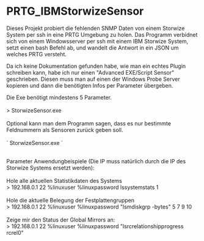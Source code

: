 # PRTG_IBMStorwizeSensor
<p>
Dieses Projekt probiert die fehlenden SNMP Daten von einem Storwize System per ssh in eine PRTG Umgebung zu holen. 
Das Programm verbidnet sich von einem Windowsserver per ssh mit einem IBM Storwize System, setzt einen bash Befehl ab, und wandelt die Antwort in ein JSON um welches PRTG versteht. 

Da ich keine Dokumentation gefunden habe, wie man ein echtes Plugin schreiben kann, habe ich nur einen "Advanced EXE/Script Sensor" geschrieben. Diesen muss man auf einen der Windows Probe Server kopieren und dann die benötigten Infos per Parameter übergeben. 
</p>
<p>
Die Exe benötigt mindestens 5 Parameter.</br>
</br>
> StorwizeSensor.exe <host> <port> <username> <password> <IBMCommand></br>
</br>  
Optional kann man dem Programm sagen, dass es nur bestimmte Feldnummern als Sensoren zurück geben soll.</br>
</br>
` StorwizeSensor.exe <host> <port> <username> <password> <IBMCommand> <optional: 1..n : FieldNrs that should be returned> `</br>
</br>
</p>


<p>
Parameter Anwendungbeispiele (Die IP muss natürlich durch die IP des Storwize Systems ersetzt werden): </br>
</br>
Hole alle aktuellen Statistikdaten des Systems </br>
> 192.168.0.1 22 %linuxuser %linuxpassword lssystemstats 1 </br>
</br>
Hole die aktuelle Belegung der Festplattengruppen </br>
> 192.168.0.1 22 %linuxuser %linuxpassword "lsmdiskgrp -bytes" 5 7 9 10 </br>
</br>
Zeige mir den Status der Global Mirrors an: </br>
> 192.168.0.1 22 %linuxuser %linuxpassword "lsrcrelationshipprogress rcrel0" </br>
</p>

